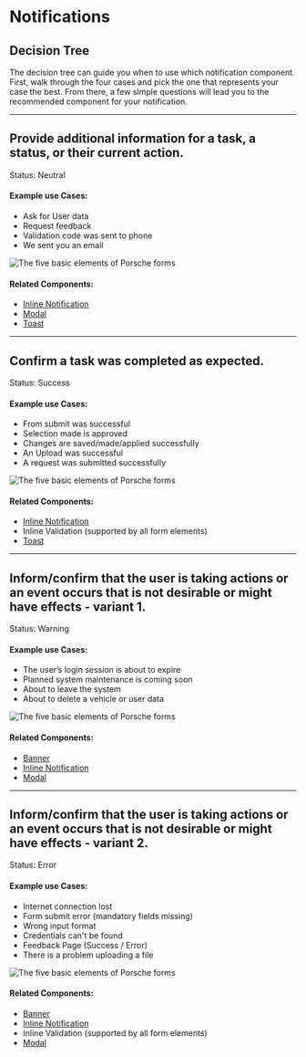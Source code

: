 # Notifications

<TableOfContents></TableOfContents>

## Decision Tree

The decision tree can guide you when to use which notification component. First, walk through the four cases and pick
the one that represents your case the best. From there, a few simple questions will lead you to the recommended
component for your notification.

---

## Provide additional information for a task, a status, or their current action.

Status: Neutral

#### Example use Cases:

- Ask for User data
- Request feedback
- Validation code was sent to phone
- We sent you an email

![The five basic elements of Porsche forms](./assets/notification-neutral.png)

#### Related Components:

- [Inline Notification](components/inline-notification)
- [Modal](components/modal)
- [Toast](components/toast)

---

## Confirm a task was completed as expected.

Status: Success

#### Example use Cases:

- From submit was successful
- Selection made is approved
- Changes are saved/made/applied successfully
- An Upload was successful
- A request was submitted successfully

![The five basic elements of Porsche forms](./assets/notification-success.png)

#### Related Components:

- [Inline Notification](components/inline-notification)
- Inline Validation (supported by all form elements)
- [Toast](components/toast)

---

## Inform/confirm that the user is taking actions or an event occurs that is not desirable or might have effects - variant 1.

Status: Warning

#### Example use Cases:

- The user’s login session is about to expire
- Planned system maintenance is coming soon
- About to leave the system
- About to delete a vehicle or user data

![The five basic elements of Porsche forms](./assets/notification-warning.png)

#### Related Components:

- [Banner](components/banner)
- [Inline Notification](components/inline-notification)
- [Modal](components/modal)

---

## Inform/confirm that the user is taking actions or an event occurs that is not desirable or might have effects - variant 2.

Status: Error

#### Example use Cases:

- Internet connection lost
- Form submit error (mandatory fields missing)
- Wrong input format
- Credentials can't be found
- Feedback Page (Success / Error)
- There is a problem uploading a file

![The five basic elements of Porsche forms](./assets/notification-error.png)

#### Related Components:

- [Banner](components/banner)
- [Inline Notification](components/inline-notification)
- Inline Validation (supported by all form elements)
- [Modal](components/modal)
